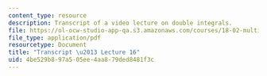 ```yaml
---
content_type: resource
description: Transcript of a video lecture on double integrals.
file: https://ol-ocw-studio-app-qa.s3.amazonaws.com/courses/18-02-multivariable-calculus-fall-2007/4be529b897a505ee4aa879ded8481f3c_18_022007L16.pdf
file_type: application/pdf
resourcetype: Document
title: "Transcript \u2013 Lecture 16"
uid: 4be529b8-97a5-05ee-4aa8-79ded8481f3c
---
```

